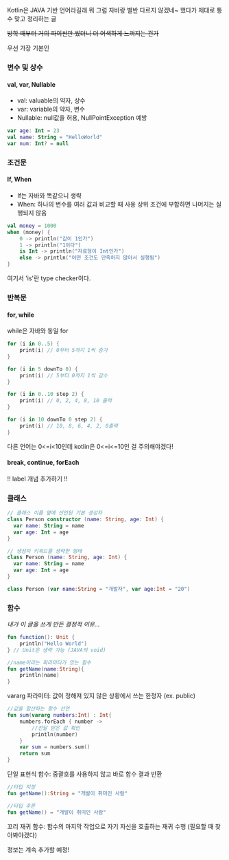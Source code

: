 Kotlin은 JAVA 기반 언어라길래 뭐 그럼 자바랑 별반 다르지 않겠네~ 했다가 제대로 통수 맞고 정리하는 글

~~방학 때부터 거의 파이썬만 썼더니 더 어색하게 느껴지는 건가~~

우선 가장 기본인
### 변수 및 상수
#### val, var, Nullable
- val: valuable의 약자, 상수
- var: variable의 약자, 변수
- Nullable: null값을 허용, NullPointException 예방
```kotlin
var age: Int = 23
val name: String = "HelloWorld"
var num: Int? = null
```

### 조건문
#### If, When
- If는 자바와 똑같으니 생략
- When: 하나의 변수를 여러 값과 비교할 때 사용 
상위 조건에 부합하면 나머지는 실행되지 않음
``` kotlin
val money = 1000
when (money) {
	0 -> println("값이 1인가")
	1 -> println("1이다")
    is Int -> println("자료형이 Int인가")
    else -> println("어떤 조건도 만족하지 않아서 실행됨")
}
```
여기서 'is'란 type checker이다.

### 반복문
#### for, while
while은 자바와 동일
for
```kotlin
for (i in 0..5) {
	print(i) // 0부터 5까지 1씩 증가
}

for (i in 5 downTo 0) {
	print(i) // 5부터 0까지 1씩 감소
}

for (i in 0..10 step 2) {
	print(i) // 0, 2, 4, 8, 10 출력
}

for (i in 10 downTo 0 step 2) {
	print(i) // 10, 8, 6, 4, 2, 0출력
}
```
다른 언어는 0<=i<10인데 kotlin은 0<=i<=10인 걸 주의해야겠다!

#### break, continue, forEach

!! label 개념 추가하기 !!

### 클래스
``` kotlin
// 클래스 이름 옆에 선언된 기본 생성자
class Person constructor (name: String, age: Int) {
  var name: String = name
  var age: Int = age
}

// 생성자 키워드를 생략한 형태
class Person (name: String, age: Int) {
  var name: String = name
  var age: Int = age
}

class Person (var name:String = "개발자", var age:Int = "20")
```	

### 함수
_내가 이 글을 쓰게 만든 결정적 이유..._
``` kotlin
fun function(): Unit {
	println("Hello World")
} // Unit은 생략 가능 (JAVA의 void)

//name이라는 파라미터가 있는 함수
fun getName(name:String){
    println(name)  
}
```
vararg 파라미터: 값이 정해져 있지 않은 상황에서 쓰는 한정자 (ex. public) 

``` kotlin
//값을 합산하는 함수 선언
fun sum(vararg numbers:Int) : Int{
    numbers.forEach { number ->
        //전달 받은 값 확인
        println(number)
    }
    var sum = numbers.sum()
    return sum
}
```

단일 표현식 함수: 중괄호를 사용하지 않고 바로 함수 결과 반환
``` kotlin
//타입 지정
fun getName():String = "개발이 취미인 사람"

//타입 추론
fun getName() = "개발이 취미인 사람"
```

꼬리 재귀 함수: 함수의 마지막 작업으로 자기 자신을 호출하는 재귀 수행 (필요할 때 찾아봐야겠다)

정보는 계속 추가할 예정!

